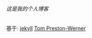 ###### 这是我的个人博客 ######

基于: [jekyll](http://jekyllrb.com) [Tom Preston-Werner](https://github.com/mojombo)